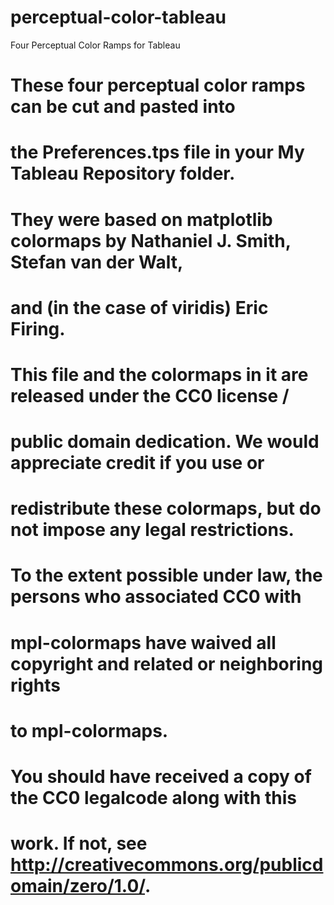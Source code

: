 # perceptual-color-tableau
Four Perceptual Color Ramps for Tableau

# These four perceptual color ramps can be cut and pasted into
# the Preferences.tps file in your My Tableau Repository folder.
#
# They were based on matplotlib colormaps by Nathaniel J. Smith, Stefan van der Walt,
# and (in the case of viridis) Eric Firing.
#
# This file and the colormaps in it are released under the CC0 license /
# public domain dedication. We would appreciate credit if you use or
# redistribute these colormaps, but do not impose any legal restrictions.
#
# To the extent possible under law, the persons who associated CC0 with
# mpl-colormaps have waived all copyright and related or neighboring rights
# to mpl-colormaps.
#
# You should have received a copy of the CC0 legalcode along with this
# work.  If not, see <http://creativecommons.org/publicdomain/zero/1.0/>.
